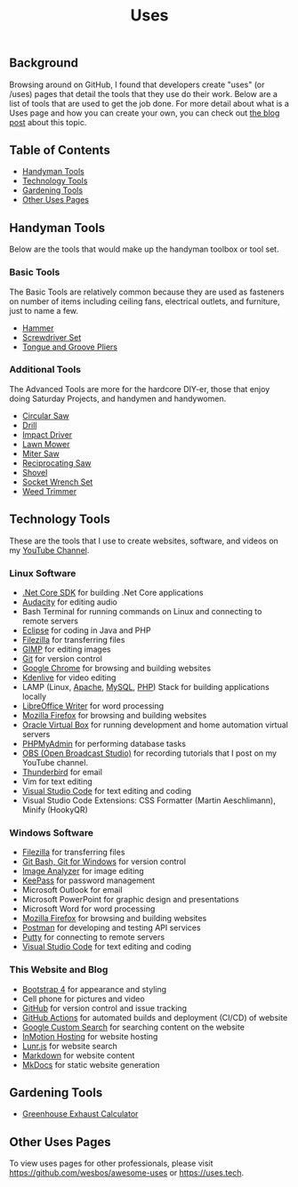 ﻿---
title: Uses
description: Page describes the tools used for various tasks.
keywords: uses, uses page, tools used
image: /images/2020.02.01-uses-entry.jpg
---

## Background

Browsing around on GitHub, I found that developers create "uses" (or /uses) pages that
detail the tools that they use do their work. Below are a list of tools that are used to get
the job done. For more detail about what is a Uses page and how you can create your own,
you can check out [the blog post](/technology/2020.02.01-developer-uses-page) about this topic.

## Table of Contents
* [Handyman Tools](#handyman-tools)
* [Technology Tools](#technology-tools)
* [Gardening Tools](#gardening-tools)
* [Other Uses Pages](#other-uses-pages)

## Handyman Tools

Below are the tools that would make up the handyman toolbox or tool set. 

### Basic Tools

The Basic Tools are
relatively common because they are used as fasteners on number of items including ceiling fans, 
electrical outlets, and furniture, just to name a few.

* <a target="_blank" href="https://www.amazon.com/gp/product/B07RRNSFY4/ref=as_li_tl?ie=UTF8&camp=1789&creative=9325&creativeASIN=B07RRNSFY4&linkCode=as2&tag=rhtservicesll-20&linkId=6a4a1d82a26dc714cfc3d28a6395b041">Hammer</a>
* <a target="_blank" href="https://www.amazon.com/gp/product/B07QK2PFKY/ref=as_li_tl?ie=UTF8&camp=1789&creative=9325&creativeASIN=B07QK2PFKY&linkCode=as2&tag=rhtservicesll-20&linkId=e7bbb831f151cd93e7ebef0ab9422c74">Screwdriver Set</a>
* <a href="https://www.amazon.com/gp/product/B00002N5JF/ref=as_li_tl?ie=UTF8&tag=rhtservicesll-20&camp=1789&creative=9325&linkCode=as2&creativeASIN=B00002N5JF&linkId=983a13ab385a83c2688f60f05b1ca95a">Tongue and Groove Pliers</a>

### Additional Tools

The Advanced Tools are more for the hardcore DIY-er, those that enjoy doing Saturday Projects, and
handymen and handywomen.

* <a href="https://www.amazon.com/gp/product/B01BD81BLO/ref=as_li_tl?ie=UTF8&tag=rhtservicesll-20&camp=1789&creative=9325&linkCode=as2&creativeASIN=B01BD81BLO&linkId=25a2224e8727a314dd9deeb1bb6853c2" target="_blank">Circular Saw</a>
* <a href="https://www.amazon.com/gp/product/B00ET5VMTU/ref=as_li_tl?ie=UTF8&tag=rhtservicesll-20&camp=1789&creative=9325&linkCode=as2&creativeASIN=B00ET5VMTU&linkId=6fbe220e94d5d925dfa8a0b141033242" target="_blank">Drill</a>
* <a href="https://www.amazon.com/gp/product/B07QGL8BLY/ref=as_li_tl?ie=UTF8&tag=rhtservicesll-20&camp=1789&creative=9325&linkCode=as2&creativeASIN=B07QGL8BLY&linkId=ae3274696c4eb05feaba08fed4881444" target="_blank">Impact Driver</a>
* <a href="https://www.amazon.com/gp/product/B07NW8SP6H/ref=as_li_tl?ie=UTF8&tag=rhtservicesll-20&camp=1789&creative=9325&linkCode=as2&creativeASIN=B07NW8SP6H&linkId=084e430b04f5de1d83fe152ba02891a5" target="_blank">    Lawn Mower</a>
* <a href="https://www.amazon.com/gp/product/B07P8QTFRC/ref=as_li_tl?ie=UTF8&tag=rhtservicesll-20&camp=1789&creative=9325&linkCode=as2&creativeASIN=B07P8QTFRC&linkId=192614c14da6831f8122fde60ebdd5c0" target="_blank">Miter Saw</a>
* <a href="https://www.amazon.com/gp/product/B007NVSTCK/ref=as_li_tl?ie=UTF8&tag=rhtservicesll-20&camp=1789&creative=9325&linkCode=as2&creativeASIN=B007NVSTCK&linkId=c61f58518dd8d66dd316f24d0ae49dd4" target="_blank">Reciprocating Saw</a>
* <a href="https://www.amazon.com/gp/product/B004N8526C/ref=as_li_tl?ie=UTF8&tag=rhtservicesll-20&camp=1789&creative=9325&linkCode=as2&creativeASIN=B004N8526C&linkId=6c529a4c1fe22640ec5829a48747e2a3" target="_blank">Shovel</a>
* <a href="https://www.amazon.com/gp/product/B00WLVV2YE/ref=as_li_tl?ie=UTF8&tag=rhtservicesll-20&camp=1789&creative=9325&linkCode=as2&creativeASIN=B00WLVV2YE&linkId=9f118e9a141f1f2595bcbed6263db159" target="_blank">Socket Wrench Set</a>
* <a href="https://www.amazon.com/gp/product/B01BNMP5JY/ref=as_li_tl?ie=UTF8&tag=rhtservicesll-20&camp=1789&creative=9325&linkCode=as2&creativeASIN=B01BNMP5JY&linkId=dd4394c76c089138ea027c8169686a17" target="_blank">Weed Trimmer</a>

## Technology Tools

These are the tools that I use to create websites, software, and videos on my
<a href="https://www.youtube.com/channel/UC4HCouBLtXD1j1U_17aBqig?sub_confirmation=1" 
    target="_blank">YouTube Channel</a>.

### Linux Software

* [.Net Core SDK](https://dotnet.microsoft.com/download) for building .Net Core applications
* [Audacity](https://www.audacityteam.org/) for editing audio
* Bash Terminal for running commands on Linux and connecting to remote servers
* [Eclipse](https://eclipse.org) for coding in Java and PHP
* [Filezilla](https://filezilla-project.org/) for transferring files
* [GIMP](https://www.gimp.org) for editing images
* [Git](https://git-scm.com/) for version control
* [Google Chrome](https://google.com/chrome) for browsing and building websites
* [Kdenlive](https://kdenlive.org/en) for video editing
* LAMP (Linux, [Apache](https://www.apache.org), [MySQL](https://www.mysql.com), [PHP](https://www.php.net))
Stack for building applications locally
* [LibreOffice Writer](https://www.libreoffice.org) for word processing
* [Mozilla Firefox](https://www.mozilla.org/en-us/firefox) for browsing and building websites
* [Oracle Virtual Box](https://virtualbox.org) for running development and home automation virtual servers
* [PHPMyAdmin](https://phpmyadmin.net) for performing database tasks
* [OBS (Open Broadcast Studio)](https://obsproject.com/) for recording tutorials
that I post on my YouTube channel.
* [Thunderbird](https://thunderbird.net/en-us) for email
* Vim for text editing
* [Visual Studio Code](https://code.visualstudio.com/download) for text editing and coding
* Visual Studio Code Extensions: CSS Formatter (Martin Aeschlimann), Minify (HookyQR)

### Windows Software

* [Filezilla](https://filezilla-project.org/) for transferring files
* [Git Bash, Git for Windows](https://gitforwindows.org) for version control
* [Image Analyzer](http://meesoft.com/Analyzer/) for image editing
* [KeePass](https://keepass.info/) for password management
* Microsoft Outlook for email
* Microsoft PowerPoint for graphic design and presentations
* Microsoft Word for word processing
* [Mozilla Firefox](https://www.mozilla.org/en-us/firefox) for browsing and building websites
* [Postman](https://getpostman.com) for developing and testing API services
* [Putty](https://www.putty.org) for connecting to remote servers
* [Visual Studio Code](https://code.visualstudio.com/download) for text editing and coding

### This Website and Blog

* [Bootstrap 4](https://getbootstrap.com) for appearance and styling
* Cell phone for pictures and video
* [GitHub](https://github.com/almostengr/almostengrwebsite) for version control and issue tracking
* [GitHub Actions](https://github.com/features/actions) for automated builds and deployment (CI/CD) of website
* [Google Custom Search](https://cse.google.com/cse/) for searching content on the website
* [InMotion Hosting](https://partners.inmotionhosting.com/c/2382527/260033/4222) for website hosting
* [Lunr.js](https://lunrjs.com/) for website search
* [Markdown](https://www.markdownguide.org/) for website content
* [MkDocs](https://mkdocs.org) for static website generation

## Gardening Tools

* [Greenhouse Exhaust Calculator](http://www.littlegreenhouse.com/fan-calc.shtml)

## Other Uses Pages

To view uses pages for other professionals, please visit
<a href="https://github.com/wesbos/awesome-uses" target="_blank">https://github.com/wesbos/awesome-uses</a>
or <a href="https://uses.tech" target="_blank">https://uses.tech</a>.
